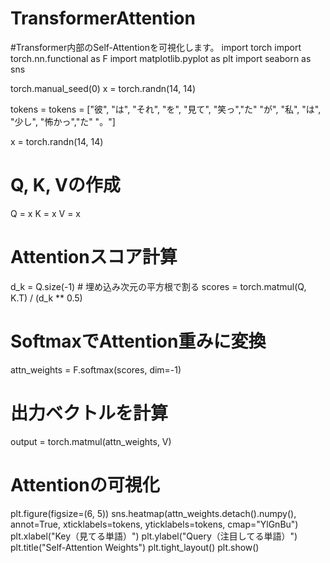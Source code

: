 # TransformerAttention
#Transformer内部のSelf-Attentionを可視化します。
import torch
import torch.nn.functional as F
import matplotlib.pyplot as plt
import seaborn as sns

torch.manual_seed(0)
x = torch.randn(14, 14)

tokens = tokens = ["彼", "は", "それ", "を", "見て", "笑っ","た" "が", "私", "は", "少し", "怖かっ","た" "。"]

x = torch.randn(14, 14)

#  Q, K, Vの作成
Q = x
K = x
V = x

# Attentionスコア計算
d_k = Q.size(-1)  # 埋め込み次元の平方根で割る
scores = torch.matmul(Q, K.T) / (d_k ** 0.5)

# SoftmaxでAttention重みに変換
attn_weights = F.softmax(scores, dim=-1)

# 出力ベクトルを計算
output = torch.matmul(attn_weights, V)

# Attentionの可視化
plt.figure(figsize=(6, 5))
sns.heatmap(attn_weights.detach().numpy(), annot=True, xticklabels=tokens, yticklabels=tokens, cmap="YlGnBu")
plt.xlabel("Key（見てる単語）")
plt.ylabel("Query（注目してる単語）")
plt.title("Self-Attention Weights")
plt.tight_layout()
plt.show()
